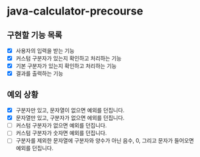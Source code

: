# java-calculator-precourse

## 구현할 기능 목록

- [x] 사용자의 입력을 받는 기능
- [x] 커스텀 구분자가 있는지 확인하고 처리하는 기능
- [x] 기본 구분자가 있는지 확인하고 처리하는 기능
- [x] 결과를 출력하는 기능

## 예외 상황

- [x] 구분자만 있고, 문자열이 없으면 예외를 던집니다.
- [x] 문자열만 있고, 구분자가 없으면 에외를 던집니다.
- [ ] 커스텀 구분자가 없으면 예외를 던집니다.
- [ ] 커스텀 구분자가 숫자면 예외를 던집니다.
- [ ] 구분자를 제외한 문자열에 구분자와 양수가 아닌 음수, 0, 그리고 문자가 들어오면 예외를 던집니다.
